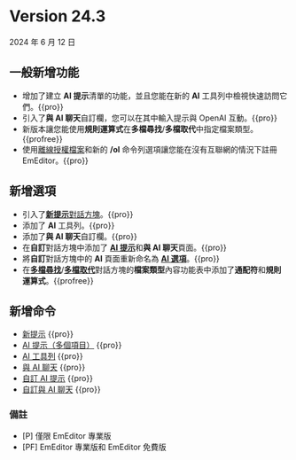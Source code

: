 # Version 24.3

2024 年 6 月 12 日

## 一般新增功能

- 增加了建立 **AI 提示**清單的功能，並且您能在新的 **AI** 工具列中檢視快速訪問它們。{{pro}}
- 引入了**與 AI 聊天**自訂欄，您可以在其中輸入提示與 OpenAI 互動。{{pro}}
- 新版本讓您能使用**規則運算式**在**多檔尋找**/**多檔取代**中指定檔案類型。{{profree}}
- 使用[離線授權檔案](../howto/offline_registration/index)和新的 **/ol** 命令列選項讓您能在沒有互聯網的情況下註冊 EmEditor。{{pro}}

## 新增選項

- 引入了[**新提示**對話方塊](../dlg/new_prompt/index)。{{pro}}
- 添加了 **AI** 工具列。{{pro}}
- 添加了**與 AI 聊天**自訂欄。{{pro}}
- 在**自訂**對話方塊中添加了 [**AI 提示**](../dlg/customize/ai_list/index)和**與 AI 聊天**頁面。{{pro}}
- 將**自訂**對話方塊中的 **AI** 頁面重新命名為 [**AI 選項**](../dlg/customize/ai/index)。{{pro}}
- 在[**多檔尋找**](../dlg/find_in_files/index)/[**多檔取代**](../dlg/replace_in_files/index)對話方塊的**檔案類型**內容功能表中添加了**通配符**和**規則運算式**。{{profree}}

## 新增命令

- [新提示](../cmd/ai/new_prompt) {{pro}}
- [AI 提示（多個項目）](../cmd/ai/ai_item1) {{pro}}
- [AI 工具列](../cmd/ai/show_ai_bar) {{pro}}
- [與 AI 聊天](../cmd/ai/view_chat_ai) {{pro}}
- [自訂 AI 提示](../cmd/ai/customize_ai_list) {{pro}}
- [自訂與 AI 聊天](../cmd/ai/customize_chat_ai) {{pro}}

### 備註

- \[P\] 僅限 EmEditor 專業版
- \[PF\] EmEditor 專業版和 EmEditor 免費版